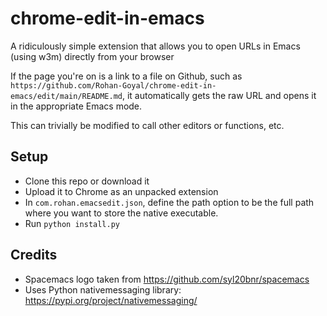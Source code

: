 # chrome-edit-in-emacs
A ridiculously simple extension that allows you to open URLs in Emacs (using w3m) directly from your browser

If the page you're on is a link to a file on Github, such as `https://github.com/Rohan-Goyal/chrome-edit-in-emacs/edit/main/README.md`, it automatically gets the raw URL and opens it in the appropriate Emacs mode.

This can trivially be modified to call other editors or functions, etc.

## Setup
- Clone this repo or download it
- Upload it to Chrome as an unpacked extension
- In `com.rohan.emacsedit.json`, define the path option to be the full path where you want to store the native executable.
- Run `python install.py`

## Credits
- Spacemacs logo taken from https://github.com/syl20bnr/spacemacs
- Uses Python nativemessaging library: https://pypi.org/project/nativemessaging/
